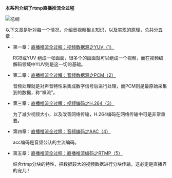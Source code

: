 
**本系列介绍了rtmp直播推流全过程**

![总纲](https://qincji.gitee.io/2020/12/08/rtmppush/outline/%E6%80%BB%E7%BA%B2-%E6%80%BB%E7%BA%B2.jpg)

以下文章是针对每一个情况，介绍音视频相关知识，以及实现的原理，总共分五章：

- 第一章：[直播推流全过程：视频数据源之YUV（1）](https://qincji.gitee.io/2020/12/03/rtmppush/1-yuv/)

  RGB或YUV 组成一张画面，很多个的画面就可以组成一个视频，而在视频编解码领域中YUV则是这一切的基础。
  

- 第二章：[直播推流全过程：音频数据源之PCM（2）](https://qincji.gitee.io/2020/12/04/rtmppush/2-pcm/)

  音频处理就是对声音特性采集成数字信号后进行处理，而PCM则是最原始采集到的数据，称“裸流”。

  

- 第三章：[直播推流全过程：视频编码之H.264（3）](https://qincji.gitee.io/2020/12/06/rtmppush/3-h264/)

  为了减少视频大小，以及改善网络传输，H.264编码在网络传输中可是非常重要。
  
  
- 第四章：[直播推流全过程：音频编码之AAC（4）](https://qincji.gitee.io/2020/12/07/rtmppush/4-aac/)

  acc编码是音频公认的主流编码。
  
  
- 第五章：[直播推流全过程：直播推流编码之RTMP（5）](https://qincji.gitee.io/2020/12/08/rtmppush/5-rtmp/)

  结合rtmp分块的特性，把数据较大的视频数据进行分块传输，这必定是直播界的宠儿！
